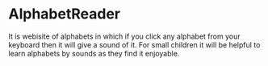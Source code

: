 # AlphabetReader
It is webisite of alphabets in which if you click any alphabet from your keyboard then it will give a sound of it.
For small children it will be helpful to learn alphabets by sounds as they find it enjoyable.

